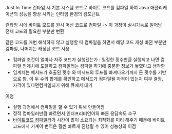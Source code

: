 Just In Time
런타임 시 기본 시스템 코드로 바이트 코드를 컴파일 하여 Java 애플리케이션의 성능을 향상 시키는 런타임 환경의 컴포넌트

런타임 시에 바이트 모드를 원시 머신 코드로 컴파일 -> 이 과정이 실시가능로 일어남
전체 코드의 필요한 부분만 변환

같은 코드를 매번 해석하지 않고 실행할 때 컴파일을 하면서 해당 코드 캐싱
바뀐 부분만 컴파일, 나머지는 캐싱된 코드 사용

- 컴파일 조건이 얼마나 자주 코드가 실행됐는가 : 일정한 횟수만큼 실행되고 나면 컴파일 임계치에 도달하고 컴파일러는 컴파일 하기에 충분한 정보가 쌓였다고 생각함
- 임계치는 메서드가 호출된 횟수 와 메서드의 루프를 빠져나오기까지 돈 횟수를 기반으로 함. 이 두 수의 합계를 확인하고 메서드가 컴파일될 자격이 있는지 여부 결정, 자격이 있다면컴파일되기 위해 큐에서 대기

이점
- 실행 과정에서 컴파일을 할 수 있기 위해 만들어짐
- 정적 컴파일러만큼 빠르면서 인터프리터언어의 빠른 응답속도 추구
- [바이트코드 컴파일러](javac)가 시간이 많이 소요되는 최적화를 미리 해주기 때문에 바이트코드에서 기계어 번역은 훨씬 빠르게 진행될 수 있어 성능상의 이점
